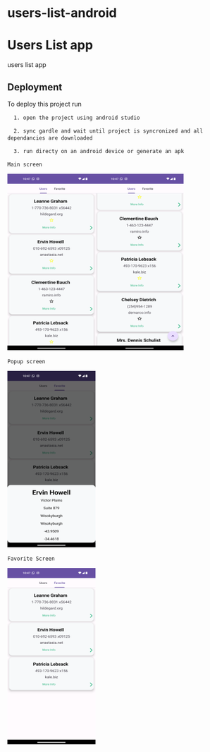 # users-list-android

# Users List app
 users list app

## Deployment

To deploy this project run

```
  1. open the project using android studio
```

```
  2. sync gardle and wait until project is syncronized and all dependancies are downloaded
```
```
  3. run directy on an android device or generate an apk
```
```
Main screen
```
<img src="https://github.com/naderJb/users-list-android/blob/main/images/1.png?raw=true" width="200" height="400" ><img src="https://github.com/naderJb/users-list-android/blob/main/images/2.png?raw=true" width="200" height="400">

```
Popup screen 
```
<img src="https://github.com/naderJb/users-list-android/blob/main/images/4.png?raw=true" width="200" height="400" >

```
Favorite Screen
```
<img src="https://github.com/naderJb/users-list-android/blob/main/images/3.png?raw=true" width="200" height="400" >
